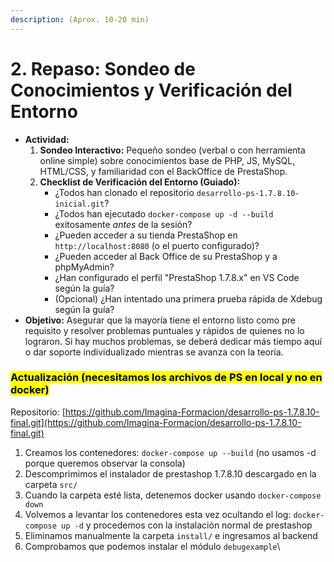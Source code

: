 ```yaml
---
description: (Aprox. 10-20 min)
---
```


# 2. Repaso: Sondeo de Conocimientos y Verificación del Entorno

* **Actividad:**
  1. **Sondeo Interactivo:** Pequeño sondeo (verbal o con herramienta online simple) sobre conocimientos base de PHP, JS, MySQL, HTML/CSS, y familiaridad con el BackOffice de PrestaShop.
  2. **Checklist de Verificación del Entorno (Guiado):**
     * ¿Todos han clonado el repositorio `desarrollo-ps-1.7.8.10-inicial.git`?
     * ¿Todos han ejecutado `docker-compose up -d --build` exitosamente _antes_ de la sesión?
     * ¿Pueden acceder a su tienda PrestaShop en `http://localhost:8080` (o el puerto configurado)?
     * ¿Pueden acceder al Back Office de su PrestaShop y a phpMyAdmin?
     * ¿Han configurado el perfil "PrestaShop 1.7.8.x" en VS Code según la guía?
     * (Opcional) ¿Han intentado una primera prueba rápida de Xdebug según la guía?
* **Objetivo:** Asegurar que la mayoría tiene el entorno listo como pre requisito y resolver problemas puntuales y rápidos de quienes no lo lograron. Si hay muchos problemas, se deberá dedicar más tiempo aquí o dar soporte individualizado mientras se avanza con la teoría.

### <mark style="background-color:yellow;">Actualización (necesitamos los archivos de PS en local y no en docker)</mark>

Repositorio: [https://github.com/Imagina-Formacion/desarrollo-ps-1.7.8.10-final.git](https://github.com/Imagina-Formacion/desarrollo-ps-1.7.8.10-final.git)

1. Creamos los contenedores: `docker-compose up --build` (no usamos -d porque queremos observar la consola)
2. Descomprimimos el instalador de prestashop 1.7.8.10 descargado en la carpeta `src/`
3. Cuando la carpeta esté lista, detenemos docker usando `docker-compose down`&#x20;
4. Volvemos a levantar los contenedores esta vez ocultando el log: `docker-compose up -d` y procedemos con la instalación normal de prestashop
5. Eliminamos manualmente la carpeta `install/` e ingresamos al backend
6. Comprobamos que podemos instalar el módulo `debugexample`\
